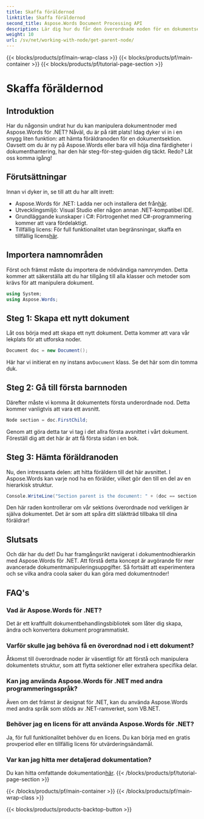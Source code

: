 ```yaml
---
title: Skaffa föräldernod
linktitle: Skaffa föräldernod
second_title: Aspose.Words Document Processing API
description: Lär dig hur du får den överordnade noden för en dokumentsektion med Aspose.Words för .NET med denna detaljerade, steg-för-steg handledning.
weight: 10
url: /sv/net/working-with-node/get-parent-node/
---
```


{{< blocks/products/pf/main-wrap-class >}}
{{< blocks/products/pf/main-container >}}
{{< blocks/products/pf/tutorial-page-section >}}

# Skaffa föräldernod

## Introduktion

Har du någonsin undrat hur du kan manipulera dokumentnoder med Aspose.Words för .NET? Nåväl, du är på rätt plats! Idag dyker vi in i en snygg liten funktion: att hämta föräldranoden för en dokumentsektion. Oavsett om du är ny på Aspose.Words eller bara vill höja dina färdigheter i dokumenthantering, har den här steg-för-steg-guiden dig täckt. Redo? Låt oss komma igång!

## Förutsättningar

Innan vi dyker in, se till att du har allt inrett:

-  Aspose.Words för .NET: Ladda ner och installera det från[här](https://releases.aspose.com/words/net/).
- Utvecklingsmiljö: Visual Studio eller någon annan .NET-kompatibel IDE.
- Grundläggande kunskaper i C#: Förtrogenhet med C#-programmering kommer att vara fördelaktigt.
-  Tillfällig licens: För full funktionalitet utan begränsningar, skaffa en tillfällig licens[här](https://purchase.aspose.com/temporary-license/).

## Importera namnområden

Först och främst måste du importera de nödvändiga namnrymden. Detta kommer att säkerställa att du har tillgång till alla klasser och metoder som krävs för att manipulera dokument.

```csharp
using System;
using Aspose.Words;
```

## Steg 1: Skapa ett nytt dokument

Låt oss börja med att skapa ett nytt dokument. Detta kommer att vara vår lekplats för att utforska noder.

```csharp
Document doc = new Document();
```

 Här har vi initierat en ny instans av`Document` klass. Se det här som din tomma duk.

## Steg 2: Gå till första barnnoden

Därefter måste vi komma åt dokumentets första underordnade nod. Detta kommer vanligtvis att vara ett avsnitt.

```csharp
Node section = doc.FirstChild;
```

Genom att göra detta tar vi tag i det allra första avsnittet i vårt dokument. Föreställ dig att det här är att få första sidan i en bok.

## Steg 3: Hämta föräldranoden

Nu, den intressanta delen: att hitta föräldern till det här avsnittet. I Aspose.Words kan varje nod ha en förälder, vilket gör den till en del av en hierarkisk struktur.

```csharp
Console.WriteLine("Section parent is the document: " + (doc == section.ParentNode));
```

Den här raden kontrollerar om vår sektions överordnade nod verkligen är själva dokumentet. Det är som att spåra ditt släktträd tillbaka till dina föräldrar!

## Slutsats

Och där har du det! Du har framgångsrikt navigerat i dokumentnodhierarkin med Aspose.Words för .NET. Att förstå detta koncept är avgörande för mer avancerade dokumentmanipuleringsuppgifter. Så fortsätt att experimentera och se vilka andra coola saker du kan göra med dokumentnoder!

## FAQ's

### Vad är Aspose.Words för .NET?
Det är ett kraftfullt dokumentbehandlingsbibliotek som låter dig skapa, ändra och konvertera dokument programmatiskt.

### Varför skulle jag behöva få en överordnad nod i ett dokument?
Åtkomst till överordnade noder är väsentligt för att förstå och manipulera dokumentets struktur, som att flytta sektioner eller extrahera specifika delar.

### Kan jag använda Aspose.Words för .NET med andra programmeringsspråk?
Även om det främst är designat för .NET, kan du använda Aspose.Words med andra språk som stöds av .NET-ramverket, som VB.NET.

### Behöver jag en licens för att använda Aspose.Words för .NET?
Ja, för full funktionalitet behöver du en licens. Du kan börja med en gratis provperiod eller en tillfällig licens för utvärderingsändamål.

### Var kan jag hitta mer detaljerad dokumentation?
 Du kan hitta omfattande dokumentation[här](https://reference.aspose.com/words/net/).
{{< /blocks/products/pf/tutorial-page-section >}}

{{< /blocks/products/pf/main-container >}}
{{< /blocks/products/pf/main-wrap-class >}}

{{< blocks/products/products-backtop-button >}}
